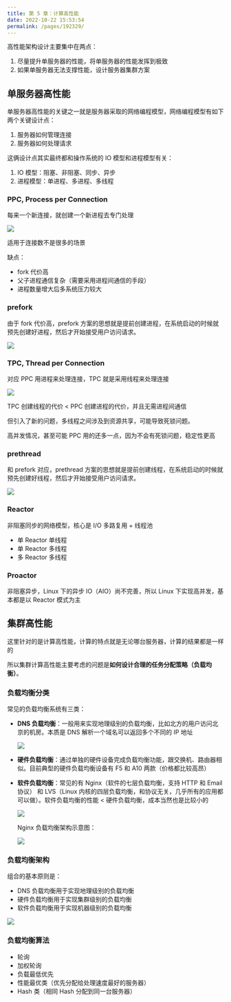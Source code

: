 ```yaml
---
title: 第 5 章：计算高性能
date: 2022-10-22 15:53:54
permalink: /pages/192329/
---
```

高性能架构设计主要集中在两点：

1. 尽量提升单服务器的性能，将单服务器的性能发挥到极致
2. 如果单服务器无法支撑性能，设计服务器集群方案

## 单服务器高性能

单服务器高性能的关键之一就是服务器采取的网络编程模型，网络编程模型有如下两个关键设计点：

1. 服务器如何管理连接
2. 服务器如何处理请求

这俩设计点其实最终都和操作系统的 IO 模型和进程模型有关：

1. IO 模型：阻塞、非阻塞、同步、异步
2. 进程模型：单进程、多进程、多线程

### PPC, Process per Connection

每来一个新连接，就创建一个新进程去专门处理

![](https://cs-wiki.oss-cn-shanghai.aliyuncs.com/img/image-20221022160004509.png)

适用于连接数不是很多的场景

缺点：

- fork 代价高
- 父子进程通信复杂（需要采用进程间通信的手段）
- 进程数量增大后多系统压力较大

### prefork

由于 fork 代价高，prefork 方案的思想就是提前创建进程，在系统启动的时候就预先创建好进程，然后才开始接受用户访问请求。

![](https://cs-wiki.oss-cn-shanghai.aliyuncs.com/img/image-20221022160311646.png)

### TPC, Thread per Connection

对应 PPC 用进程来处理连接，TPC 就是采用线程来处理连接

![](https://cs-wiki.oss-cn-shanghai.aliyuncs.com/img/image-20221022160403851.png)

TPC 创建线程的代价 < PPC 创建进程的代价，并且无需进程间通信

但引入了新的问题，多线程之间涉及到资源共享，可能导致死锁问题。

高并发情况，甚至可能 PPC 用的还多一点，因为不会有死锁问题，稳定性更高

### prethread

和 prefork 对应，prethread 方案的思想就是提前创建线程，在系统启动的时候就预先创建好线程，然后才开始接受用户访问请求。

![](https://cs-wiki.oss-cn-shanghai.aliyuncs.com/img/image-20221022160629815.png)

### Reactor

非阻塞同步的网络模型，核心是 I/O 多路复用 + 线程池

- 单 Reactor 单线程
- 单 Reactor 多线程
- 多 Reactor 多线程

### Proactor

非阻塞异步，Linux 下的异步 IO（AIO）尚不完善，所以 Linux 下实现高并发，基本都是以 Reactor 模式为主

## 集群高性能

这里针对的是计算高性能，计算的特点就是无论哪台服务器，计算的结果都是一样的

所以集群计算高性能主要考虑的问题是**如何设计合理的任务分配策略（负载均衡）**。

### 负载均衡分类

常见的负载均衡系统有三类：

- **DNS 负载均衡**：一般用来实现地理级别的负载均衡，比如北方的用户访问北京的机房。本质是 DNS 解析一个域名可以返回多个不同的 IP 地址

  ![](https://cs-wiki.oss-cn-shanghai.aliyuncs.com/img/image-20221022161514557.png)

- **硬件负载均衡**：通过单独的硬件设备完成负载均衡功能，跟交换机、路由器相似。目前典型的硬件负载均衡设备有 F5 和 A10 两款（价格都比较高昂）

- **软件负载均衡**：常见的有 Nginx（软件的七层负载均衡，支持 HTTP 和 Email 协议） 和 LVS（Linux 内核的四层负载均衡，和协议无关，几乎所有的应用都可以做）。软件负载均衡的性能 < 硬件负载均衡，成本当然也是比较小的

  ![](https://cs-wiki.oss-cn-shanghai.aliyuncs.com/img/image-20221022161914476.png)

  Nginx 负载均衡架构示意图：

  ![](https://cs-wiki.oss-cn-shanghai.aliyuncs.com/img/image-20221022161942790.png)

### 负载均衡架构

组合的基本原则是：

- DNS 负载均衡用于实现地理级别的负载均衡
- 硬件负载均衡用于实现集群级别的负载均衡
- 软件负载均衡用于实现机器级别的负载均衡

![](https://cs-wiki.oss-cn-shanghai.aliyuncs.com/img/image-20221022162152758.png)

### 负载均衡算法

- 轮询
- 加权轮询
- 负载最低优先
- 性能最优类（优先分配给处理速度最好的服务器）
- Hash 类（相同 Hash 分配到同一台服务器）